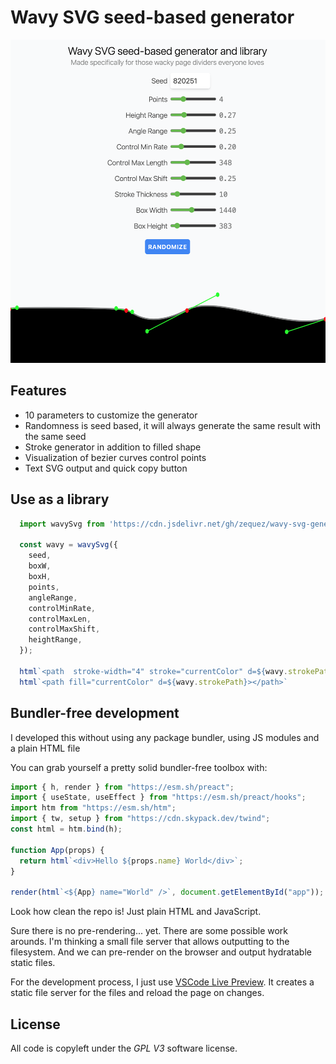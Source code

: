 # Wavy SVG seed-based generator

![Alt text](/screenshot.png?raw=true "App UI screenshot")

## Features

- 10 parameters to customize the generator
- Randomness is seed based, it will always generate the same result with the same seed
- Stroke generator in addition to filled shape
- Visualization of bezier curves control points
- Text SVG output and quick copy button

## Use as a library

```javascript
  import wavySvg from 'https://cdn.jsdelivr.net/gh/zequez/wavy-svg-generator@0.1.0/wavySvg.js';

  const wavy = wavySvg({
    seed,
    boxW,
    boxH,
    points,
    angleRange,
    controlMinRate,
    controlMaxLen,
    controlMaxShift,
    heightRange,
  });

  html`<path  stroke-width="4" stroke="currentColor" d=${wavy.strokePath}></path>`
  html`<path fill="currentColor" d=${wavy.strokePath}></path>`
```

## Bundler-free development

I developed this without using any package bundler, using JS modules and a plain HTML file

You can grab yourself a pretty solid bundler-free toolbox with:

```javascript
import { h, render } from "https://esm.sh/preact";
import { useState, useEffect } from "https://esm.sh/preact/hooks";
import htm from "https://esm.sh/htm";
import { tw, setup } from "https://cdn.skypack.dev/twind";
const html = htm.bind(h);

function App(props) {
  return html`<div>Hello ${props.name} World</div>`;
}

render(html`<${App} name="World" />`, document.getElementById("app"));
```

Look how clean the repo is! Just plain HTML and JavaScript.

Sure there is no pre-rendering... yet. There are some possible work arounds. I'm thinking a small file server that allows outputting to the filesystem. And we can pre-render on the browser and output hydratable static files.

For the development process, I just use [VSCode Live Preview](https://marketplace.visualstudio.com/items?itemName=ms-vscode.live-server). It creates a static file server for the files and reload the page on changes.

## License

All code is copyleft under the *GPL V3* software license.